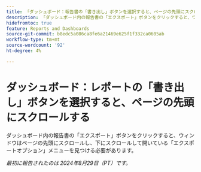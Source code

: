 ```yaml
---
title: 「ダッシュボード：報告書の「書き出し」ボタンを選択すると、ページの先頭にスクロールする」
description: 「ダッシュボード内の報告書の「エクスポート」ボタンをクリックすると、ウィンドウがページの先頭にスクロールし、下にスクロールして開いている「エクスポートオプション」メニューを見つける必要があります。」
hidefromtoc: true
feature: Reports and Dashboards
source-git-commit: b8edc5a086ca8fe6a21469e625f1f332ca0605ab
workflow-type: tm+mt
source-wordcount: '92'
ht-degree: 4%

---
```



# ダッシュボード：レポートの「書き出し」ボタンを選択すると、ページの先頭にスクロールする

ダッシュボード内の報告書の「エクスポート」ボタンをクリックすると、ウィンドウはページの先頭にスクロールし、下にスクロールして開いている「エクスポートオプション」メニューを見つける必要があります。

_最初に報告されたのは 2024年8月29日（PT）です。_